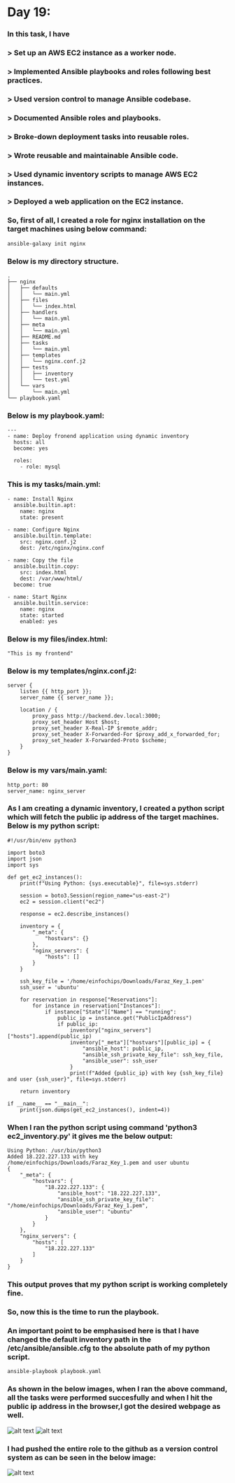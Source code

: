 # Day 19:
### In this task, I have 
### > Set up an AWS EC2 instance as a worker node.
### > Implemented Ansible playbooks and roles following best practices.
### > Used version control to manage Ansible codebase.
### > Documented Ansible roles and playbooks.
### > Broke-down deployment tasks into reusable roles.
### > Wrote reusable and maintainable Ansible code.
### > Used dynamic inventory scripts to manage AWS EC2 instances.
### > Deployed a web application on the EC2 instance.

### So, first of all, I created a role for nginx installation on the target machines using below command:
```
ansible-galaxy init nginx
```
### Below is my directory structure.

```
.
├── nginx
│   ├── defaults
│   │   └── main.yml
│   ├── files
│   │   └── index.html
│   ├── handlers
│   │   └── main.yml
│   ├── meta
│   │   └── main.yml
│   ├── README.md
│   ├── tasks
│   │   └── main.yml
│   ├── templates
│   │   └── nginx.conf.j2
│   ├── tests
│   │   ├── inventory
│   │   └── test.yml
│   └── vars
│       └── main.yml
└── playbook.yaml
```

### Below is my playbook.yaml:
```
---
- name: Deploy fronend application using dynamic inventory
  hosts: all
  become: yes

  roles:
    - role: mysql
```

### This is my tasks/main.yml:
```
- name: Install Nginx
  ansible.builtin.apt:
    name: nginx
    state: present

- name: Configure Nginx
  ansible.builtin.template:
    src: nginx.conf.j2
    dest: /etc/nginx/nginx.conf

- name: Copy the file
  ansible.builtin.copy:
    src: index.html
    dest: /var/www/html/
  become: true

- name: Start Nginx
  ansible.builtin.service:
    name: nginx
    state: started
    enabled: yes
```
### Below is my files/index.html:
```
"This is my frontend"
```
### Below is my templates/nginx.conf.j2:
```
server {
    listen {{ http_port }};
    server_name {{ server_name }};

    location / {
        proxy_pass http://backend.dev.local:3000;
        proxy_set_header Host $host;
        proxy_set_header X-Real-IP $remote_addr;
        proxy_set_header X-Forwarded-For $proxy_add_x_forwarded_for;
        proxy_set_header X-Forwarded-Proto $scheme;
    }
}
```
### Below is my vars/main.yaml:
```
http_port: 80
server_name: nginx_server
```

### As I am creating a dynamic inventory, I created a python script which will fetch the public ip address of the target machines. Below is my python script:
```
#!/usr/bin/env python3

import boto3
import json
import sys

def get_ec2_instances():
    print(f"Using Python: {sys.executable}", file=sys.stderr)
    
    session = boto3.Session(region_name="us-east-2")
    ec2 = session.client("ec2")

    response = ec2.describe_instances()

    inventory = {
        "_meta": {
            "hostvars": {}
        },
        "nginx_servers": {
            "hosts": []
        }
    }

    ssh_key_file = '/home/einfochips/Downloads/Faraz_Key_1.pem'
    ssh_user = 'ubuntu'

    for reservation in response["Reservations"]:
        for instance in reservation["Instances"]:
            if instance["State"]["Name"] == "running":
                public_ip = instance.get("PublicIpAddress")
                if public_ip:
                    inventory["nginx_servers"]["hosts"].append(public_ip)
                    inventory["_meta"]["hostvars"][public_ip] = {
                        "ansible_host": public_ip,
                        "ansible_ssh_private_key_file": ssh_key_file,
                        "ansible_user": ssh_user
                    }
                    print(f"Added {public_ip} with key {ssh_key_file} and user {ssh_user}", file=sys.stderr)

    return inventory

if __name__ == "__main__":
    print(json.dumps(get_ec2_instances(), indent=4))

```
### When I ran the python script using command 'python3 ec2_inventory.py' it gives me the below output:
```
Using Python: /usr/bin/python3
Added 18.222.227.133 with key /home/einfochips/Downloads/Faraz_Key_1.pem and user ubuntu
{
    "_meta": {
        "hostvars": {
            "18.222.227.133": {
                "ansible_host": "18.222.227.133",
                "ansible_ssh_private_key_file": "/home/einfochips/Downloads/Faraz_Key_1.pem",
                "ansible_user": "ubuntu"
            }
        }
    },
    "nginx_servers": {
        "hosts": [
            "18.222.227.133"
        ]
    }
}
```
### This output proves that my python script is working completely fine.
### So, now this is the time to run the playbook. 
### An important point to be emphasised here is that I have changed the default inventory path in the /etc/ansible/ansible.cfg to the absolute path of my python script.
```
ansible-playbook playbook.yaml 
```
### As shown in the below images, when I ran the above command, all the tasks were performed succesfully and when I hit the public ip address in the browser,I got the desired webpage as well.

![alt text](images/Day_19_Images/Image_1)
![alt text](images/Day_19_Images/Image_2)

### I had pushed the entire role to the github as a version control system as can be seen in the below image:

![alt text](images/Day_19_Images/Image_3)